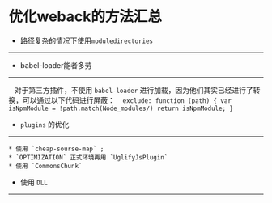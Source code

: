 优化weback的方法汇总<br>
===
* 路径复杂的情况下使用`moduledirectories`
---
* babel-loader能者多劳
---
    对于第三方插件，不使用 `babel-loader` 进行加载，因为他们其实已经进行了转换，可以通过以下代码进行屏蔽：
    ```
    exclude: function (path) {
      var isNpmModule = !path.match(Node_modules/)
      return isNpmModule;
    }
    ```
* `plugins` 的优化
---
    * 使用 `cheap-sourse-map` ;
    * `OPTIMIZATION` 正式环境再用 `UglifyJsPlugin`
    * 使用 `CommonsChunk`
* 使用 `DLL`
---
